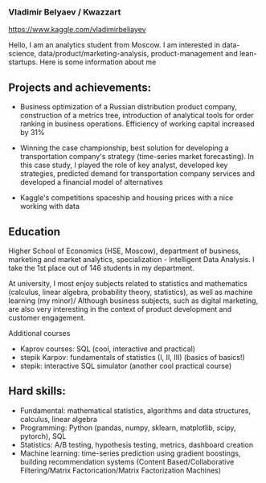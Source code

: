 ### Vladimir Belyaev / Kwazzart

https://www.kaggle.com/vladimirbeliayev

Hello, I am an analytics student from Moscow. I am interested in data-science, data/product/marketing-analysis, product-management and lean-startups. Here is some information about me

## Projects and achievements:
- Business optimization of a Russian distribution product company, construction of a metrics tree, introduction of analytical tools for order ranking in business operations. Efficiency of working capital increased by 31% 

- Winning the case championship, best solution for developing a transportation company's strategy (time-series market forecasting). In this case study, I played the role of key analyst, developed key strategies, predicted demand for transportation company services and developed a financial model of alternatives

- Kaggle's competitions spaceship and housing prices with a nice working with data

## Education
Higher School of Economics (HSE, Moscow), department of business, marketing and market analytics, specialization - Intelligent Data Analysis.
I take the 1st place out of 146 students in my department.

At university, I most enjoy subjects related to statistics and mathematics (calculus, linear algebra, probability theory, statistics), as well as machine learning (my minor)/ Although business subjects, such as digital marketing, are also very interesting in the context of product development and customer engagement. 

Additional courses
- Kaprov courses: SQL (cool, interactive and practical)
- stepik Karpov: fundamentals of statistics (I, II, III) (basics of basics!)
- stepik: interactive SQL simulator (another cool practical course)

## Hard skills:
- Fundamental: mathematical statistics, algorithms and data structures, calculus, linear algebra
- Programming: Python (pandas, numpy, sklearn, matplotlib, scipy, pytorch), SQL
- Statistics: A/B testing, hypothesis testing, metrics, dashboard creation
- Machine learning: time-series prediction using gradient boostings, building recommendation systems (Content Based/Collaborative Filtering/Matrix Factorication/Matrix Factorization Machines)
